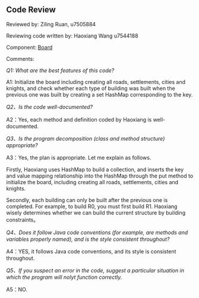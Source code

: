 ## Code Review

Reviewed by: Ziling Ruan, u7505884

Reviewing code written by: Haoxiang Wang u7544188

Component: [Board](https://gitlab.cecs.anu.edu.au/u7546144/comp1110-ass2/-/blob/main/src/comp1110/ass2/Board.java#L1-220) 


Comments:


_Q1: What are the best features of this code?_

A1: Initialize the board including creating all roads, settlements, cities and knights, and check whether each type of building was built when the previous one was built by creating a set HashMap corresponding to the key.


_Q2、Is the code well-documented?_

A2：Yes, each method and definition coded by Haoxiang is well-documented.


_Q3、Is the program decomposition (class and method structure) appropriate?_

A3：Yes, the plan is appropriate. Let me explain as follows.

Firstly, Haoxiang uses HashMap to build a collection, and inserts the key and value mapping relationship into the HashMap through the put method to initialize the board, including creating all roads, settlements, cities and knights.

Secondly, each building can only be built after the previous one is completed. For example, to build R0, you must first build R1. Haoxiang wisely determines whether we can build the current structure by building constraints。

_Q4、Does it follow Java code conventions (for example, are methods and variables properly named), and is the style consistent throughout?_

A4：YES, it follows Java code conventions, and its style is consistent throughout.


_Q5、If you suspect an error in the code, suggest a particular situation in which the program will nolyt function correctly._

A5：NO.


